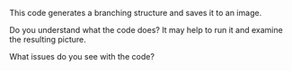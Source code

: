 This code generates a branching structure and saves it to an image.

Do you understand what the code does? It may help to run it and
examine the resulting picture.

What issues do you see with the code?
